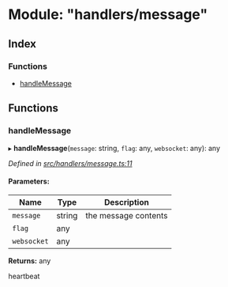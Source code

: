 # Module: "handlers/message"

## Index

### Functions

* [handleMessage](_handlers_message_.md#handlemessage)

## Functions

### handleMessage

▸ **handleMessage**(`message`: string, `flag`: any, `websocket`: any): any

*Defined in [src/handlers/message.ts:11](https://github.com/ourcord/ourcord/blob/1388589/src/handlers/message.ts#L11)*

#### Parameters:

Name | Type | Description |
------ | ------ | ------ |
`message` | string | the message contents |
`flag` | any |  |
`websocket` | any |  |

**Returns:** any

heartbeat
